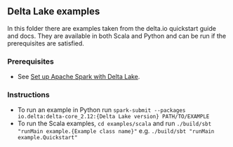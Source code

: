 ## Delta Lake examples
In this folder there are examples taken from the delta.io quickstart guide and docs. They are available in both Scala and Python and can be run if the prerequisites are satisfied.

### Prerequisites
* See [Set up Apache Spark with Delta Lake](https://docs.delta.io/latest/quick-start.html#set-up-apache-spark-with-delta-lake).

### Instructions
* To run an example in Python run `spark-submit --packages io.delta:delta-core_2.12:{Delta Lake version} PATH/TO/EXAMPLE`
* To run the Scala examples, `cd examples/scala` and run `./build/sbt "runMain example.{Example class name}"` e.g. `./build/sbt "runMain example.Quickstart"`
